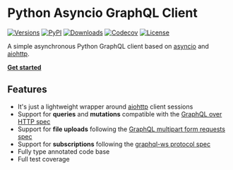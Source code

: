 # Python Asyncio GraphQL Client

[![Versions][versions-image]][versions-url]
[![PyPI][pypi-image]][pypi-url]
[![Downloads][downloads-image]][downloads-url]
[![Codecov][codecov-image]][codecov-url]
[![License][license-image]][license-url]

[versions-image]: https://img.shields.io/pypi/pyversions/aiogqlc
[versions-url]: https://github.com/DoctorJohn/aiogqlc/blob/master/setup.py
[pypi-image]: https://img.shields.io/pypi/v/aiogqlc
[pypi-url]: https://pypi.org/project/aiogqlc/
[downloads-image]: https://img.shields.io/pypi/dm/aiogqlc
[downloads-url]: https://pypi.org/project/aiogqlc/
[codecov-image]: https://codecov.io/gh/DoctorJohn/aiogqlc/branch/main/graph/badge.svg?token=63WRUHG8SW
[codecov-url]: https://codecov.io/gh/DoctorJohn/aiogqlc
[license-image]: https://img.shields.io/pypi/l/aiogqlc
[license-url]: https://github.com/DoctorJohn/aiogqlc/blob/master/LICENSE

A simple asynchronous Python GraphQL client based on [asyncio][asyncio-url] and [aiohttp][aiohttp-url].

**[Get started](getting-started.md)**

## Features

- It's just a lightweight wrapper around [aiohttp][aiohttp-url] client sessions
- Support for **queries** and **mutations** compatible with the [GraphQL over HTTP spec][http-specs-url]
- Support for **file uploads** following the [GraphQL multipart form requests spec][multipart-specs-url]
- Support for **subscriptions** following the [graphql-ws protocol spec][graphql-ws-specs-url]
- Fully type annotated code base
- Full test coverage

[asyncio-url]: https://docs.python.org/3/library/asyncio.html
[aiohttp-url]: https://github.com/aio-libs/aiohttp
[http-specs-url]: https://github.com/graphql/graphql-over-http
[multipart-specs-url]: https://github.com/jaydenseric/graphql-multipart-request-spec
[graphql-ws-specs-url]: https://github.com/apollographql/subscriptions-transport-ws
